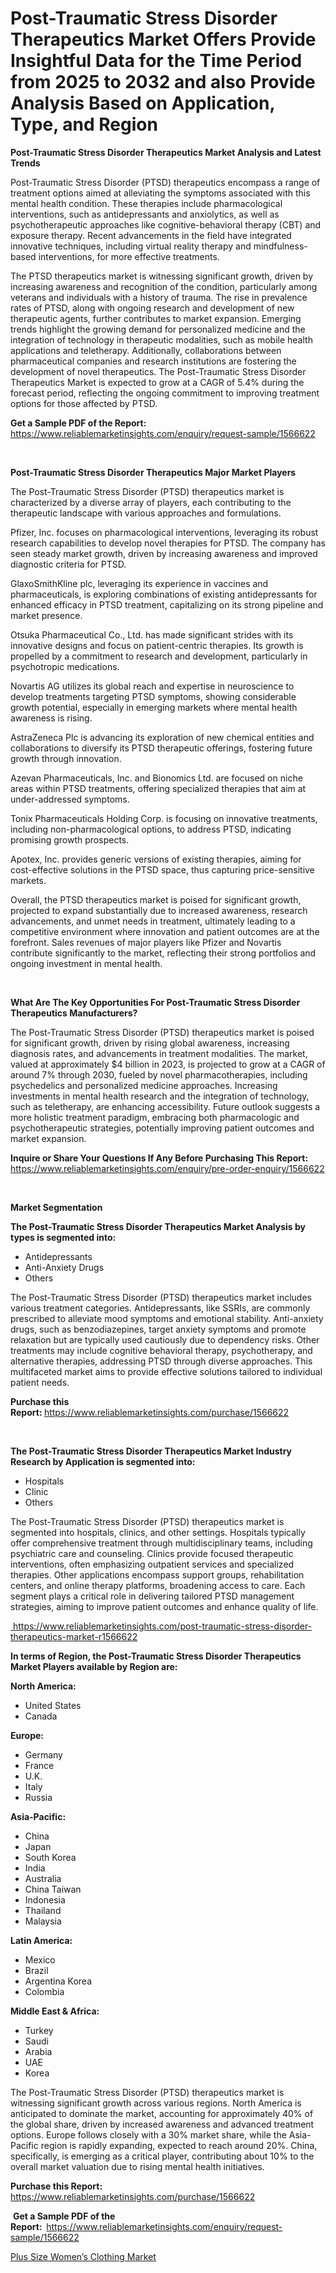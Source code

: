 <p><h1>Post-Traumatic Stress Disorder Therapeutics Market Offers Provide Insightful Data for the Time Period from 2025 to 2032 and also Provide Analysis Based on Application, Type, and Region</h1></p><p><strong>Post-Traumatic Stress Disorder Therapeutics Market Analysis and Latest Trends</strong></p>
<p><p>Post-Traumatic Stress Disorder (PTSD) therapeutics encompass a range of treatment options aimed at alleviating the symptoms associated with this mental health condition. These therapies include pharmacological interventions, such as antidepressants and anxiolytics, as well as psychotherapeutic approaches like cognitive-behavioral therapy (CBT) and exposure therapy. Recent advancements in the field have integrated innovative techniques, including virtual reality therapy and mindfulness-based interventions, for more effective treatments.</p><p>The PTSD therapeutics market is witnessing significant growth, driven by increasing awareness and recognition of the condition, particularly among veterans and individuals with a history of trauma. The rise in prevalence rates of PTSD, along with ongoing research and development of new therapeutic agents, further contributes to market expansion. Emerging trends highlight the growing demand for personalized medicine and the integration of technology in therapeutic modalities, such as mobile health applications and teletherapy. Additionally, collaborations between pharmaceutical companies and research institutions are fostering the development of novel therapeutics. The Post-Traumatic Stress Disorder Therapeutics Market is expected to grow at a CAGR of 5.4% during the forecast period, reflecting the ongoing commitment to improving treatment options for those affected by PTSD.</p></p>
<p><strong>Get a Sample PDF of the Report:&nbsp;</strong> <a href="https://www.reliablemarketinsights.com/enquiry/request-sample/1566622?utm_campaign=2636&utm_medium=2&utm_source=Github&utm_content=ia&utm_term=22032025&utm_id=post-traumatic-stress-disorder-therapeutics">https://www.reliablemarketinsights.com/enquiry/request-sample/1566622</a></p>
<p>&nbsp;</p>
<p><strong>Post-Traumatic Stress Disorder Therapeutics Major Market Players</strong></p>
<p><p>The Post-Traumatic Stress Disorder (PTSD) therapeutics market is characterized by a diverse array of players, each contributing to the therapeutic landscape with various approaches and formulations. </p><p>Pfizer, Inc. focuses on pharmacological interventions, leveraging its robust research capabilities to develop novel therapies for PTSD. The company has seen steady market growth, driven by increasing awareness and improved diagnostic criteria for PTSD. </p><p>GlaxoSmithKline plc, leveraging its experience in vaccines and pharmaceuticals, is exploring combinations of existing antidepressants for enhanced efficacy in PTSD treatment, capitalizing on its strong pipeline and market presence.</p><p>Otsuka Pharmaceutical Co., Ltd. has made significant strides with its innovative designs and focus on patient-centric therapies. Its growth is propelled by a commitment to research and development, particularly in psychotropic medications.</p><p>Novartis AG utilizes its global reach and expertise in neuroscience to develop treatments targeting PTSD symptoms, showing considerable growth potential, especially in emerging markets where mental health awareness is rising.</p><p>AstraZeneca Plc is advancing its exploration of new chemical entities and collaborations to diversify its PTSD therapeutic offerings, fostering future growth through innovation.</p><p>Azevan Pharmaceuticals, Inc. and Bionomics Ltd. are focused on niche areas within PTSD treatments, offering specialized therapies that aim at under-addressed symptoms.</p><p>Tonix Pharmaceuticals Holding Corp. is focusing on innovative treatments, including non-pharmacological options, to address PTSD, indicating promising growth prospects.</p><p>Apotex, Inc. provides generic versions of existing therapies, aiming for cost-effective solutions in the PTSD space, thus capturing price-sensitive markets.</p><p>Overall, the PTSD therapeutics market is poised for significant growth, projected to expand substantially due to increased awareness, research advancements, and unmet needs in treatment, ultimately leading to a competitive environment where innovation and patient outcomes are at the forefront. Sales revenues of major players like Pfizer and Novartis contribute significantly to the market, reflecting their strong portfolios and ongoing investment in mental health.</p></p>
<p>&nbsp;</p>
<p><strong>What Are The Key Opportunities For Post-Traumatic Stress Disorder Therapeutics Manufacturers?</strong></p>
<p><p>The Post-Traumatic Stress Disorder (PTSD) therapeutics market is poised for significant growth, driven by rising global awareness, increasing diagnosis rates, and advancements in treatment modalities. The market, valued at approximately $4 billion in 2023, is projected to grow at a CAGR of around 7% through 2030, fueled by novel pharmacotherapies, including psychedelics and personalized medicine approaches. Increasing investments in mental health research and the integration of technology, such as teletherapy, are enhancing accessibility. Future outlook suggests a more holistic treatment paradigm, embracing both pharmacologic and psychotherapeutic strategies, potentially improving patient outcomes and market expansion.</p></p>
<p><strong>Inquire or Share Your Questions If Any Before Purchasing This Report:</strong> <a href="https://www.reliablemarketinsights.com/enquiry/pre-order-enquiry/1566622?utm_campaign=2636&utm_medium=2&utm_source=Github&utm_content=ia&utm_term=22032025&utm_id=post-traumatic-stress-disorder-therapeutics">https://www.reliablemarketinsights.com/enquiry/pre-order-enquiry/1566622</a></p>
<p>&nbsp;</p>
<p><strong>Market Segmentation</strong></p>
<p><strong>The Post-Traumatic Stress Disorder Therapeutics Market Analysis by types is segmented into:</strong></p>
<p><ul><li>Antidepressants</li><li>Anti-Anxiety Drugs</li><li>Others</li></ul></p>
<p><p>The Post-Traumatic Stress Disorder (PTSD) therapeutics market includes various treatment categories. Antidepressants, like SSRIs, are commonly prescribed to alleviate mood symptoms and emotional stability. Anti-anxiety drugs, such as benzodiazepines, target anxiety symptoms and promote relaxation but are typically used cautiously due to dependency risks. Other treatments may include cognitive behavioral therapy, psychotherapy, and alternative therapies, addressing PTSD through diverse approaches. This multifaceted market aims to provide effective solutions tailored to individual patient needs.</p></p>
<p><strong>Purchase this Report:&nbsp;</strong><a href="https://www.reliablemarketinsights.com/purchase/1566622?utm_campaign=2636&utm_medium=2&utm_source=Github&utm_content=ia&utm_term=22032025&utm_id=post-traumatic-stress-disorder-therapeutics">https://www.reliablemarketinsights.com/purchase/1566622</a></p>
<p>&nbsp;</p>
<p><strong>The Post-Traumatic Stress Disorder Therapeutics Market Industry Research by Application is segmented into:</strong></p>
<p><ul><li>Hospitals</li><li>Clinic</li><li>Others</li></ul></p>
<p><p>The Post-Traumatic Stress Disorder (PTSD) therapeutics market is segmented into hospitals, clinics, and other settings. Hospitals typically offer comprehensive treatment through multidisciplinary teams, including psychiatric care and counseling. Clinics provide focused therapeutic interventions, often emphasizing outpatient services and specialized therapies. Other applications encompass support groups, rehabilitation centers, and online therapy platforms, broadening access to care. Each segment plays a critical role in delivering tailored PTSD management strategies, aiming to improve patient outcomes and enhance quality of life.</p></p>
<p><a href="https://www.reliablemarketinsights.com/post-traumatic-stress-disorder-therapeutics-market-r1566622?utm_campaign=2636&utm_medium=2&utm_source=Github&utm_content=ia&utm_term=22032025&utm_id=post-traumatic-stress-disorder-therapeutics">&nbsp;https://www.reliablemarketinsights.com/post-traumatic-stress-disorder-therapeutics-market-r1566622</a></p>
<p><strong>In terms of Region, the Post-Traumatic Stress Disorder Therapeutics Market Players available by Region are:</strong></p>
<p>
    <p> <strong> North America: </strong>
        <ul>
            <li>United States</li>
            <li>Canada</li>
        </ul>
        </p> 
    <p> <strong> Europe: </strong>
        <ul>
            <li>Germany</li>
            <li>France</li>
            <li>U.K.</li>
            <li>Italy</li>
            <li>Russia</li>
        </ul>
        </p> 
    <p> <strong> Asia-Pacific: </strong>
        <ul>
            <li>China</li>
            <li>Japan</li>
            <li>South Korea</li>
            <li>India</li>
            <li>Australia</li>
            <li>China Taiwan</li>
            <li>Indonesia</li>
            <li>Thailand</li>
            <li>Malaysia</li>
        </ul>
        </p> 
    <p> <strong> Latin America: </strong>
        <ul>
            <li>Mexico</li>
            <li>Brazil</li>
            <li>Argentina Korea</li>
            <li>Colombia</li>
        </ul>
        </p> 
    <p> <strong> Middle East & Africa: </strong>
        <ul>
            <li>Turkey</li>
            <li>Saudi</li>
            <li>Arabia</li>
            <li>UAE</li>
            <li>Korea</li>
        </ul>
    </p>
    </p>
<p><p>The Post-Traumatic Stress Disorder (PTSD) therapeutics market is witnessing significant growth across various regions. North America is anticipated to dominate the market, accounting for approximately 40% of the global share, driven by increased awareness and advanced treatment options. Europe follows closely with a 30% market share, while the Asia-Pacific region is rapidly expanding, expected to reach around 20%. China, specifically, is emerging as a critical player, contributing about 10% to the overall market valuation due to rising mental health initiatives.</p></p>
<p><strong>Purchase this Report: </strong><a href="https://www.reliablemarketinsights.com/purchase/1566622?utm_campaign=2636&utm_medium=2&utm_source=Github&utm_content=ia&utm_term=22032025&utm_id=post-traumatic-stress-disorder-therapeutics">https://www.reliablemarketinsights.com/purchase/1566622</a></p>
<p>&nbsp;<strong>Get a Sample PDF of the Report:&nbsp;&nbsp;</strong><a href="https://www.reliablemarketinsights.com/enquiry/request-sample/1566622?utm_campaign=2636&utm_medium=2&utm_source=Github&utm_content=ia&utm_term=22032025&utm_id=post-traumatic-stress-disorder-therapeutics">https://www.reliablemarketinsights.com/enquiry/request-sample/1566622</a></p>
<p><strong></strong></p>
<p><p><a href="https://github.com/raeezkenedz/Market-Research-Report-List-1/blob/main/plus-size-womens-clothing-market.md?utm_campaign=2636&utm_medium=2&utm_source=Github&utm_content=ia&utm_term=22032025&utm_id=post-traumatic-stress-disorder-therapeutics">Plus Size Women’s Clothing Market</a></p></p>